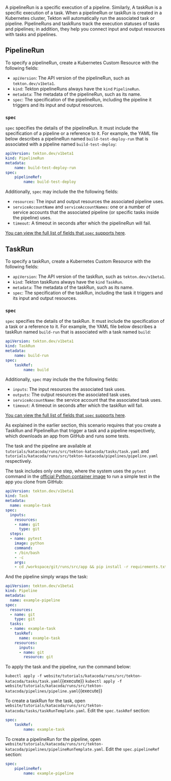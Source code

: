 A pipelineRun is a specific execution of a pipeline. Similarly, A taskRun is a
specific execution of a task. When a pipelineRun or taskRun is
created in a Kubernetes cluster, Tekton will automatically run the associated
task or pipeline. PipelineRuns and taskRuns track the execution statuses of
tasks and pipelines; in addition, they help you connect input and output
resources with tasks and pipelines.

## PipelineRun

To specify a pipelineRun, create a Kubernetes Custom Resource with the
following fields:

* `apiVersion`: The API version of the pipelineRun, such as `tekton.dev/v1beta1`.
* `kind`: Tekton pipelineRuns always have the `kind` `PipelineRun`.
* `metadata`: The metadata of the pipelineRun, such as its name.
* `spec`: The specification of the pipelineRun, including the pipeline it triggers
and its input and output resources.

### `spec`

`spec` specifies the details of the pipelineRun. It must include the
specification of a pipeline or a reference to it. For example, the YAML
file below describes a pipelineRun named `build-test-deploy-run` that is
associated with a pipeline named `build-test-deploy`:

```yaml
apiVersion: tekton.dev/v1beta1
kind: PipelineRun
metadata:
    name: build-test-deploy-run
spec:
    pipelineRef:
        name: build-test-deploy
```

Additionally, `spec` may include the the following fields:

* `resources`: The input and output resources the associated pipeline uses.
* `serviceAccountName` and `serviceAccountNames`: one or a number of service
accounts that the associated pipeline (or specific tasks inside the pipeline)
uses.
* `timeout`: A timeout in seconds after which the pipelineRun will fail.

[You can view the full list of fields that `spec` supports here](http://tekton.dev/docs/pipelines/pipelineruns/).

## TaskRun

To specify a taskRun, create a Kubernetes Custom Resource with the
following fields:

* `apiVersion`: The API version of the taskRun, such as `tekton.dev/v1beta1`.
* `kind`: Tekton taskRuns always have the `kind` `TaskRun`.
* `metadata`: The metadata of the taskRun, such as its name.
* `spec`: The specification of the taskRun, including the task it triggers
and its input and output resources.

### `spec`

`spec` specifies the details of the taskRun. It must include the
specification of a task or a reference to it. For example, the YAML
file below describes a taskRun named `build-run` that is
associated with a task named `build`:

```yaml
apiVersion: tekton.dev/v1beta1
kind: TaskRun
metadata:
    name: build-run
spec:
    taskRef:
        name: build
```

Additionally, `spec` may include the the following fields:

* `inputs`: The input resources the associated task uses.
* `outputs`: The output resources the associated task uses.
* `serviceAccountName`: the service account that the associated task uses.
* `timeout`: A timeout in seconds after which the taskRun will fail.

[You can view the full list of fields that `spec` supports here](http://tekton.dev/docs/pipelines/taskruns/).

As explained in the earlier section, this scenario requires that you
create a TaskRun and PipelineRun that
trigger a task and a pipeline respectively, which downloads an app
from GitHub and runs some tests.

The task and the pipeline are available at
`tutorials/katacoda/runs/src/tekton-katacoda/tasks/task.yaml` and
`tutorials/katacoda/runs/src/tekton-katacoda/pipelines/pipeline.yaml`
respectively.

The task includes only one step, where
the system uses the `pytest` command in the [official Python container image](https://hub.docker.com/_/python)
to run a simple test in the app you clone from GitHub:

```yaml
apiVersion: tekton.dev/v1beta1
kind: Task
metadata:
  name: example-task
spec:
  inputs:
    resources:
    - name: git
      type: git
  steps:
  - name: pytest
    image: python
    command:
    - /bin/bash
    - -c
    args:
    - cd /workspace/git/runs/src/app && pip install -r requirements.txt && pip install -r dev_requirements.txt && pytest .
```

And the pipeline simply wraps the task:

```yaml
apiVersion: tekton.dev/v1beta1
kind: Pipeline
metadata:
  name: example-pipeline
spec:
  resources:
  - name: git
    type: git
  tasks:
  - name: example-task
    taskRef:
      name: example-task
    resources:
      inputs:
      - name: git
        resource: git
```

To apply the task and the pipeline, run the command below:

`kubectl apply -f website/tutorials/katacoda/runs/src/tekton-katacoda/tasks/task.yaml`{{execute}}
`kubectl apply -f website/tutorials/katacoda/runs/src/tekton-katacoda/pipelines/pipeline.yaml`{{execute}}

To create a taskRun for the task, open
`website/tutorials/katacoda/runs/src/tekton-katacoda/tasks/taskRunTemplate.yaml`.
Edit the `spec.taskRef` section:

```yaml
spec:
    taskRef:
        name: example-task
```

To create a pipelineRun for the pipeline, open
`website/tutorials/katacoda/runs/src/tekton-katacoda/pipelines/pipelineRunTemplate.yaml`.
Edit the `spec.pipelineRef` section:

```yaml
spec:
    pipelineRef:
        name: example-pipeline
```
